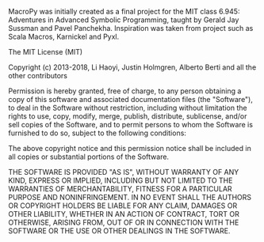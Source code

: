 MacroPy was initially created as a final project for the MIT class 6.945: Adventures in Advanced Symbolic Programming, taught by Gerald Jay Sussman and Pavel Panchekha. Inspiration was taken from project such as Scala Macros, Karnickel and Pyxl.

The MIT License (MIT)

Copyright (c) 2013-2018, Li Haoyi, Justin Holmgren, Alberto Berti and all the other contributors

Permission is hereby granted, free of charge, to any person obtaining a copy of this software and associated documentation files (the "Software"), to deal in the Software without restriction, including without limitation the rights to use, copy, modify, merge, publish, distribute, sublicense, and/or sell copies of the Software, and to permit persons to whom the Software is furnished to do so, subject to the following conditions:

The above copyright notice and this permission notice shall be included in all copies or substantial portions of the Software.

THE SOFTWARE IS PROVIDED "AS IS", WITHOUT WARRANTY OF ANY KIND, EXPRESS OR IMPLIED, INCLUDING BUT NOT LIMITED TO THE WARRANTIES OF MERCHANTABILITY, FITNESS FOR A PARTICULAR PURPOSE AND NONINFRINGEMENT. IN NO EVENT SHALL THE AUTHORS OR COPYRIGHT HOLDERS BE LIABLE FOR ANY CLAIM, DAMAGES OR OTHER LIABILITY, WHETHER IN AN ACTION OF CONTRACT, TORT OR OTHERWISE, ARISING FROM, OUT OF OR IN CONNECTION WITH THE SOFTWARE OR THE USE OR OTHER DEALINGS IN THE SOFTWARE.
